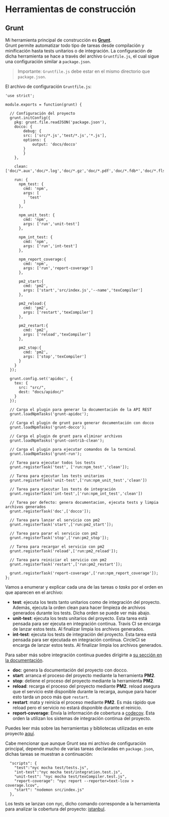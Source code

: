 <!-- tools_construccion.md -->

# Herramientas de construcción
## Grunt
Mi herramienta principal de construcción es [__Grunt__](https://gruntjs.com/).  
Grunt permite automatizar todo tipo de tareas desde compilación y minificación hasta tests unitarios o de integración.
La configuración de dicha herramienta se hace a través del archivo `Gruntfile.js`, el cual sigue una configuración similar a `package.json`.
> Importante: `Gruntfile.js` debe estar en el mismo directorio que `package.json`.

El archivo de configuración `Gruntfile.js`:
```
'use strict';

module.exports = function(grunt) {

  // Configuración del proyecto
  grunt.initConfig({
    pkg: grunt.file.readJSON('package.json'),
    docco: {
        debug: {
        src: ['src/*.js','test/*.js','*.js'],
        options: {
            output: 'docs/docco'
        }
        }
    },

    clean: ['doc/*.aux','doc/*.log','doc/*.gz','doc/*.pdf','doc/*.fdb*','doc/*.fls'],

    run: {
      npm_test: {
        cmd: 'npm',
        args: [
          'test'
        ]
      },

      npm_unit_test: {
        cmd: 'npm',
        args: ['run','unit-test']
      },

      npm_int_test: {
        cmd: 'npm',
        args: ['run','int-test']
      },

      npm_report_coverage:{
        cmd: 'npm',
        args: ['run','report-coverage']
      },

      pm2_start:{
        cmd: 'pm2',
        args: ['start','src/index.js','--name','texCompiler']
      },

      pm2_reload:{
        cmd: 'pm2',
        args: ['restart','texCompiler']
      },

      pm2_restart:{
        cmd: 'pm2',
        args: ['reload','texCompiler']
      },

      pm2_stop:{
        cmd: 'pm2',
        args: ['stop','texCompiler']
      }
    }
  });

  grunt.config.set('apidoc', {
    tex: {
      src: "src/",
      dest: "docs/apidoc/"
    }
  });

  // Carga el plugin para generar la documentación de la API REST
  grunt.loadNpmTasks('grunt-apidoc');

  // Carga el plugin de grunt para generar documentación con docco
  grunt.loadNpmTasks('grunt-docco');

  // Carga el plugin de grunt para eliminar archivos
  grunt.loadNpmTasks('grunt-contrib-clean');

  // Carga el plugin para ejecutar comandos de la terminal
  grunt.loadNpmTasks('grunt-run');

  // Tarea para ejecutar todos los tests
  grunt.registerTask('test', ['run:npm_test','clean']);

  // Tarea para ejecutar los tests unitarios
  grunt.registerTask('unit-test',['run:npm_unit_test','clean'])

  // Tarea para ejecutar los tests de integración
  grunt.registerTask('int-test',['run:npm_int_test','clean'])

  // Tarea por defecto: genera documentacion, ejecuta tests y limpia archivos generados
  grunt.registerTask('doc',['docco']);

  // Tarea para lanzar el servicio con pm2
  grunt.registerTask('start',['run:pm2_start']);

  // Tarea para parar el servicio con pm2
  grunt.registerTask('stop',['run:pm2_stop']);

  // Tarea para recargar el servicio con pm2
  grunt.registerTask('reload',['run:pm2_reload']);

  // Tarea para reiniciar el servicio con pm2
  grunt.registerTask('restart',['run:pm2_restart']);

  grunt.registerTask('report-coverage',['run:npm_report_coverage']);
};
```

Vamos a enumerar y explicar cada una de las tareas o *tasks* por el orden en que aparecen en el archivo:

* __test__: ejecuta los tests tanto unitarios como de integración del proyecto. Además, ejecuta la orden clean para hacer limpieza de archivos generados durante los tests. Dicha orden se puede ver más abajo.
* __unit-test__: ejecuta los tests unitarios del proyecto. Esta tarea está pensada para ser ejecuta en integración continua. Travis CI se encarga de lanzar estos tests. Al finalizar limpia los archivos generados.
* __int-test__: ejecuta los tests de integración del proyecto. Esta tarea está pensada para ser ejecutada en integración continua. CircleCI se encarga de lanzar estos tests. Al finalizar limpia los archivos generados.

Para saber más sobre integración continua puedes dirigirte a [su sección en la documentación](integracion_continua.md).

* __doc__: genera la documentación del proyecto con docco.
* __start__: arranca el proceso del proyecto mediante la herramienta __PM2__.
* __stop__: detiene el proceso del proyecto mediante la herramienta __PM2__.
* __reload__: recarga el proceso del proyecto mediante __PM2__. reload asegura que el servicio esté disponible durante la recarga, aunque para hacer esto tarda un poco más que `restart`.
* __restart__: mata y reinicia el proceso mediante __PM2__. Es más rápido que reload pero el servicio no estará disponible durante el reinicio.
* __report-coverage__: Envía la información de cobertura a [codecov](https://codecov.io/). Esta orden la utilizan los sistemas de integración continua del proyecto.

Puedes leer más sobre las herramientas y bibliotecas utilizadas en este proyecto [aquí](bibtools.md).

Cabe mencionar que aunque Grunt sea mi archivo de configuración principal, depende mucho de varias tareas declaradas en `package.json`, dichas tareas se muestran a continuación:

```
  "scripts": {
    "test":"nyc mocha test/tests.js",
    "int-test":"nyc mocha test/integration.test.js",
    "unit-test": "nyc mocha test/texCompiler.test.js",
    "report-coverage": "nyc report --reporter=text-lcov > coverage.lcov",
    "start": "nodemon src/index.js"
  },
```
Los tests se lanzan con nyc, dicho comando corresponde a la herramienta para analizar la cobertura del proyecto: [istanbul](https://istanbul.js.org/).